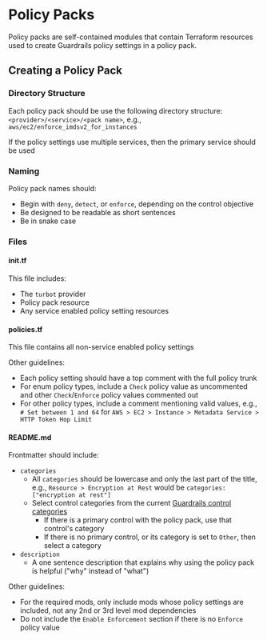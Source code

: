 # Policy Packs

Policy packs are self-contained modules that contain Terraform resources used to create Guardrails policy settings in a policy pack.

## Creating a Policy Pack

### Directory Structure

Each policy pack should be use the following directory structure: `<provider>/<service>/<pack name>`, e.g., `aws/ec2/enforce_imdsv2_for_instances`

If the policy settings use multiple services, then the primary service should be used

### Naming

Policy pack names should:
- Begin with `deny`, `detect`, or `enforce`, depending on the control objective
- Be designed to be readable as short sentences
- Be in snake case

### Files

#### init.tf

This file includes:
- The `turbot` provider
- Policy pack resource
- Any service enabled policy setting resources

#### policies.tf

This file contains all non-service enabled policy settings

Other guidelines:
- Each policy setting should have a top comment with the full policy trunk
- For enum policy types, include a `Check` policy value as uncommented and other `Check`/`Enforce` policy values commented out
- For other policy types, include a comment mentioning valid values, e.g., `# Set between 1 and 64` for `AWS > EC2 > Instance > Metadata Service > HTTP Token Hop Limit`

#### README.md

Frontmatter should include:
- `categories`
  - All `categories` should be lowercase and only the last part of the title, e.g., `Resource > Encryption at Rest` would be `categories: ["encryption at rest"]`
  - Select control categories from the current [Guardrails control categories](https://turbot.com/guardrails/docs/mods/turbot/turbot/control-category)
    - If there is a primary control with the policy pack, use that control's category
    - If there is no primary control, or its category is set to `Other`, then select a category
- `description`
  - A one sentence description that explains why using the policy pack is helpful ("why" instead of "what")

Other guidelines:
- For the required mods, only include mods whose policy settings are included, not any 2nd or 3rd level mod dependencies
- Do not include the `Enable Enforcement` section if there is no `Enforce` policy value
